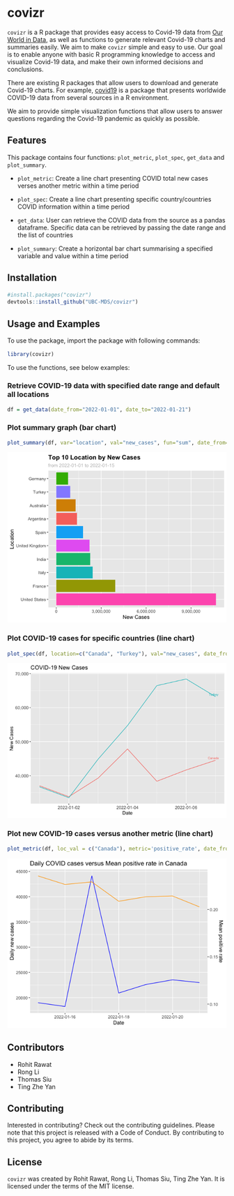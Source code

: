 
<!-- README.md is generated from README.Rmd. Please edit that file -->

# covizr

<!-- badges: start -->
<!-- badges: end -->

`covizr` is a R package that provides easy access to Covid-19 data from
[Our World in Data](https://ourworldindata.org/coronavirus), as well as
functions to generate relevant Covid-19 charts and summaries easily. We
aim to make `covizr` simple and easy to use. Our goal is to enable
anyone with basic R programming knowledge to access and visualize
Covid-19 data, and make their own informed decisions and conclusions.

There are existing R packages that allow users to download and generate
Covid-19 charts. For example,
[covid19](https://github.com/covid19datahub/COVID19/) is a package that
presents worldwide COVID-19 data from several sources in a R
environment.

We aim to provide simple visualization functions that allow users to
answer questions regarding the Covid-19 pandemic as quickly as possible.

## Features

This package contains four functions: `plot_metric`, `plot_spec`,
`get_data` and `plot_summary`.

-   `plot_metric`: Create a line chart presenting COVID total new cases
    verses another metric within a time period

-   `plot_spec`: Create a line chart presenting specific
    country/countries COVID information within a time period

-   `get_data`: User can retrieve the COVID data from the source as a
    pandas dataframe. Specific data can be retrieved by passing the date
    range and the list of countries

-   `plot_summary`: Create a horizontal bar chart summarising a
    specified variable and value within a time period

## Installation

``` r
#install.packages("covizr")
devtools::install_github("UBC-MDS/covizr")
```


## Usage and Examples

To use the package, import the package with following commands:

```r
library(covizr)
```

To use the functions, see below examples:

### Retrieve COVID-19 data with specified date range and default all locations

```r
df = get_data(date_from="2022-01-01", date_to="2022-01-21")
```

### Plot summary graph (bar chart)

```r
plot_summary(df, var="location", val="new_cases", fun="sum", date_from="2022-01-01", date_to="2022-01-15", top_n=10)
```

![Summary graph](https://github.com/UBC-MDS/covizr/raw/main/img/plot_summary.png)

### Plot COVID-19 cases for specific countries (line chart)

```r
plot_spec(df, location=c("Canada", "Turkey"), val="new_cases", date_from="2022-01-01", date_to="2022-01-07")
```

![New COVID-19 specific graph](https://github.com/UBC-MDS/covizr/blob/update-usage-README/img/plot_spec.png)

### Plot new COVID-19 cases versus another metric (line chart)

```r
plot_metric(df, loc_val = c("Canada"), metric='positive_rate', date_from="2022-01-15", date_to="2022-01-21")
```

![New COVID-19 case metric graph](https://github.com/UBC-MDS/covizr/blob/update-usage-README/img/plot_metric.png)



## Contributors

-   Rohit Rawat
-   Rong Li
-   Thomas Siu
-   Ting Zhe Yan

## Contributing

Interested in contributing? Check out the contributing guidelines.
Please note that this project is released with a Code of Conduct. By
contributing to this project, you agree to abide by its terms.

## License

`covizr` was created by Rohit Rawat, Rong Li, Thomas Siu, Ting Zhe Yan.
It is licensed under the terms of the MIT license.
